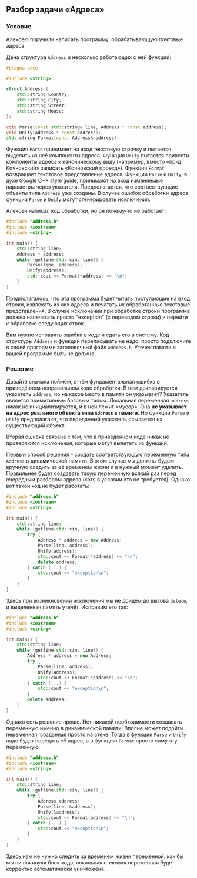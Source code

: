 ## Разбор задачи «Адреса»

### Условие
Алексею поручили написать программу, обрабатывающую почтовые адреса.

Дана структура `Address` и несколько работающих с ней функций:
```cpp
#pragma once

#include <string>

struct Address {
    std::string Country;
    std::string City;
    std::string Street;
    std::string House;
};

void Parse(const std::string& line, Address * const address);
void Unify(Address * const address);
std::string Format(const Address& address);
```
Функция `Parse` принимает на вход текстовую строчку и пытается выделить из неё компоненты адреса.
Функция `Unify` пытается привести компоненты адреса к каноническому виду (например, вместо «пр-д Кочновский» записать «Кочновский проезд»).
Функция `Format` возвращает текстовое представление адреса.
Функции `Parse` и `Unify`, в духе Google C++ style guide, принимают на вход изменяемые параметры через указатели. Предполагается, что соотвествующие объекты типа `Address` уже созданы.
В случае ошибок обработки адреса функции `Parse` и `Unify` могут сгенерировать исключения.

Алексей написал код обработки, но он почему-то не работает:
```cpp
#include "address.h"
#include <iostream>
#include <string>

int main() {
    std::string line;
    Address * address;
    while (getline(std::cin, line)) {
        Parse(line, address);
        Unify(address);
        std::cout << Format(*address) << "\n";
    }
}
```
Предполагалось, что эта программа будет читать поступающие на вход строки, извлекать из них адреса и печатать их обработанные текстовые представления.
В случае исключений при обработке строки программа должна напечатать просто "exception" (с переводом строки) и перейти к обработке следующих строк.

Вам нужно исправить ошибки в коде и сдать его в систему.
Код структуры `Address` и функций переписывать не надо: просто подключите в своей программе заголовочный файл `address.h`. Утечек памяти в вашей программе быть не должно.

### Решение
Давайте сначала поймём, в чём фундаментальная ошибка в приведённом неправильном коде обработки.
В нём декларируется указатель `address`, но на какое место в памяти он указывает?
Указатель является примитивным базовым типом.
Локальная переменная `address` никак не инициализируется, и в ней лежит «мусор».
Она **не указывает на адрес реального объекта типа `Address` в памяти**.
Но функции `Parse` и `Unify` предполагают, что переданный указатель ссылается на существующий объект.

Вторая ошибка связана с тем, что в приведённом коде никак не проверяются исключения, которые могут вылететь из функций.

Первый способ решения - создать соответствующую переменную типа `Address` в динамической памяти.
В этом случае мы должны будем вручную следить за её временем жизни и в нужный момент удалить.
Правильнее будет создавать такую переменную всякий раз перед очередным разбором адреса (хотя в условии это не требуется). Однако вот такой код не будет работать:
```cpp
#include "address.h"
#include <iostream>
#include <string>

int main() {
    std::string line;
    while (getline(std::cin, line)) {
        try {
            Address * address = new Address;
            Parse(line, address);
            Unify(address);
            std::cout << Format(*address) << "\n";
            delete address;
        } catch (...) {
            std::cout << "exception\n";
        }
    }
}
```
Здесь при возникновении исключения мы не дойдём до вызова `delete`, и выделенная память утечёт.
Исправим его так:

```cpp
#include "address.h"
#include <iostream>
#include <string>

int main() {
    std::string line;
    while (getline(std::cin, line)) {
        Address * address = new Address;
        try {
            Parse(line, address);
            Unify(address);
            std::cout << Format(*address) << "\n";
        } catch (...) {
            std::cout << "exception\n";
        }
        delete address;
    }
}
```

Однако есть решение проще.
Нет никакой необходимости создавать переменную именно в динамической памяти.
Вполне может подойти переменная, созданная просто на стеке.
Тогда в функции `Parse` и `Unify` надо будет передать её адрес,
а в функцию `Format` просто саму эту переменную.
```cpp
#include "address.h"
#include <iostream>
#include <string>

int main() {
    std::string line;
    while (getline(std::cin, line)) {
        try {
            Address address;
            Parse(line, &address);
            Unify(&address);
            std::cout << Format(address) << "\n";
        } catch (...) {
            std::cout << "exception\n";
        }
    }
}
```
Здесь нам не нужно следить за временем жизни переменной: как бы мы ни покинули блок кода,
локальная стековая переменная будет корректно автоматически уничтожена.